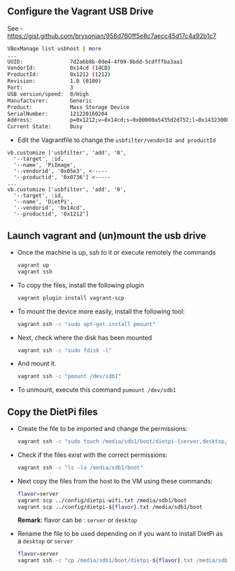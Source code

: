 ## Configure the Vagrant USB Drive

See - https://gist.github.com/brysonian/958d760ff5e8c7aecc45d17c4a92b1c7

```bash
VBoxManage list usbhost | more
...
UUID:               7d2a6b8b-0de4-4f09-8bdd-5cdfffba3aa1
VendorId:           0x14cd (14CD)
ProductId:          0x1212 (1212)
Revision:           1.0 (0100)
Port:               3
USB version/speed:  0/High
Manufacturer:       Generic
Product:            Mass Storage Device
SerialNumber:       121220160204
Address:            p=0x1212;v=0x14cd;s=0x00000a5435d2d752;l=0x14323000
Current State:      Busy
```

- Edit the Vagrantfile to change the `usbfilter/vendorId and productId` 
```
vb.customize ['usbfilter', 'add', '0',
  '--target', :id,
  '--name', 'PiImage',
  '--vendorid', '0x05e3', <-----
  '--productid', '0x0736'] <-----
...
vb.customize ['usbfilter', 'add', '0',
  '--target', :id,
  '--name', 'DietPi',
  '--vendorid', '0x14cd',
  '--productid', '0x1212']      
```

## Launch vagrant and (un)mount the usb drive

- Once the machine is up, ssh to it or execute remotely the commands
  ```bash
  vagrant up
  vagrant ssh 
  ```
- To copy the files, install the following plugin
  ```bash
  vagrant plugin install vagrant-scp
  ```  
- To mount the device more easily, install the following tool:
  ```bash
  vagrant ssh -c "sudo apt-get install pmount"
  ```
- Next, check where the disk has been mounted
  ```bash
  vagrant ssh -c "sudo fdisk -l"
  ```
- And mount it.
  ```bash
  vagrant ssh -c "pmount /dev/sdb1"
  ```
- To unmount, execute this command `pumount /dev/sdb1`  

## Copy the DietPi files

- Create the file to be imported and change the permissions:
  ```bash
  vagrant ssh -c "sudo touch /media/sdb1/boot/dietpi-{server,desktop,wifi}.txt && sudo chmod 666 /media/sdb1/boot/*.txt"
  ```
- Check if the files exist with the correct permissions:
  ```bash
  vagrant ssh -c "ls -la /media/sdb1/boot"
  ```

- Next copy the files from the host to the VM using these commands:
  ```bash
  flavor=server
  vagrant scp ../config/dietpi-wifi.txt /media/sdb1/boot
  vagrant scp ../config/dietpi-${flavor}.txt /media/sdb1/boot
  ```
  **Remark**: flavor can be : `server` or `desktop`
- Rename the file to be used depending on if you want to install DietPi as a `desktop` or `server`
  ```bash
  flavor=server
  vagrant ssh -c "cp /media/sdb1/boot/dietpi-${flavor}.txt /media/sdb1/boot/dietpi.txt"
  ```  